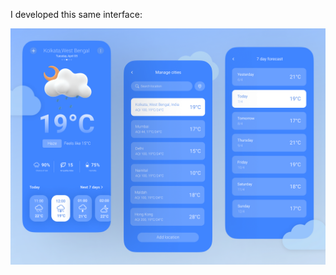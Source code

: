 I developed this same interface:

<img src="https://github.com/speeedev/Weather/blob/master/4b452bc3-6042-4702-a1c8-01021b5493a8.png">

